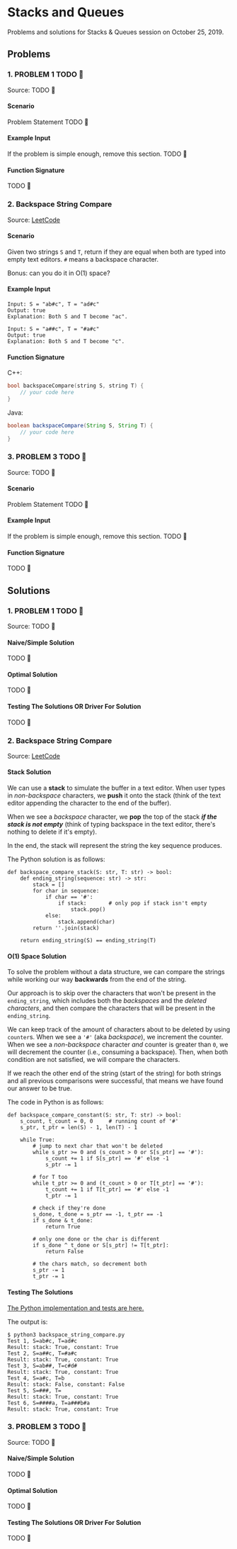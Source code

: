 # Stacks and Queues

Problems and solutions for Stacks & Queues session on October 25, 2019.

## Problems

### 1. PROBLEM 1 TODO :bug:

Source: TODO :bug:

#### Scenario

Problem Statement TODO :bug:

#### Example Input

If the problem is simple enough, remove this section. TODO :bug:

#### Function Signature

TODO :bug:

### 2. Backspace String Compare

Source: [LeetCode](https://leetcode.com/problems/backspace-string-compare/)

#### Scenario

Given two strings `S` and `T`, return if they are equal when both are typed into empty text editors. `#` means a backspace character.

Bonus: can you do it in O(1) space?

#### Example Input

```
Input: S = "ab#c", T = "ad#c"
Output: true
Explanation: Both S and T become "ac".
```
```
Input: S = "a##c", T = "#a#c"
Output: true
Explanation: Both S and T become "c".
```

#### Function Signature

C++:
```c++
bool backspaceCompare(string S, string T) {
    // your code here
}
```

Java:
```java
boolean backspaceCompare(String S, String T) {
    // your code here
}
```

### 3. PROBLEM 3 TODO :bug:

Source: TODO :bug:

#### Scenario

Problem Statement TODO :bug:

#### Example Input

If the problem is simple enough, remove this section. TODO :bug:

#### Function Signature

TODO :bug:

## Solutions

### 1. PROBLEM 1 TODO :bug:

Source: TODO :bug:

#### Naive/Simple Solution

TODO :bug:

#### Optimal Solution

TODO :bug:

#### Testing The Solutions OR Driver For Solution

TODO :bug:

### 2. Backspace String Compare

Source: [LeetCode](https://leetcode.com/problems/backspace-string-compare/)

#### Stack Solution

We can use a **stack** to simulate the buffer in a text editor. When user types 
in *non-backspace* characters, we **push** it onto the stack (think of the text 
editor appending the character to the end of the buffer).

When we see a *backspace* character, we **pop** the top of the stack ***if the 
stack is not empty*** (think of typing backspace in the text editor, there's 
nothing to delete if it's empty).

In the end, the stack will represent the string the key sequence produces.

The Python solution is as follows:

```python3
def backspace_compare_stack(S: str, T: str) -> bool:
    def ending_string(sequence: str) -> str:
        stack = []
        for char in sequence:
            if char == '#':
                if stack:       # only pop if stack isn't empty
                    stack.pop()
            else:
                stack.append(char)
        return ''.join(stack)
    
    return ending_string(S) == ending_string(T)
```

#### O(1) Space Solution

To solve the problem without a data structure, we can compare the strings while 
working our way **backwards** from the end of the string.

Our approach is to skip over the characters that won't be present in the 
`ending_string`, which includes both the *backspaces* and the *deleted 
characters*, and then compare the characters that will be present in the 
`ending_string`.

We can keep track of the amount of characters about to be deleted by using 
`counter`s. When we see a `'#'` (aka *backspace*), we increment the counter. When we see a 
*non-backspace* character *and* counter is greater than `0`, we will decrement 
the counter (i.e., consuming a backspace). Then, when both condition are not 
satisfied, we will compare the characters.

If we reach the other end of the string (start of the string) for both strings 
and all previous comparisons were successful, that means we have found our 
answer to be true.

The code in Python is as follows:

```python3
def backspace_compare_constant(S: str, T: str) -> bool:
    s_count, t_count = 0, 0     # running count of '#'
    s_ptr, t_ptr = len(S) - 1, len(T) - 1

    while True:
        # jump to next char that won't be deleted
        while s_ptr >= 0 and (s_count > 0 or S[s_ptr] == '#'):
            s_count += 1 if S[s_ptr] == '#' else -1
            s_ptr -= 1

        # for T too
        while t_ptr >= 0 and (t_count > 0 or T[t_ptr] == '#'):
            t_count += 1 if T[t_ptr] == '#' else -1
            t_ptr -= 1

        # check if they're done
        s_done, t_done = s_ptr == -1, t_ptr == -1
        if s_done & t_done:
            return True

        # only one done or the char is different
        if s_done ^ t_done or S[s_ptr] != T[t_ptr]:
            return False

        # the chars match, so decrement both
        s_ptr -= 1
        t_ptr -= 1
```

#### Testing The Solutions

[The Python implementation and tests are here.](./backspace_string_compare/backspace_string_compare.py)

The output is:

```console
$ python3 backspace_string_compare.py
Test 1, S=ab#c, T=ad#c
Result: stack: True, constant: True
Test 2, S=a##c, T=#a#c
Result: stack: True, constant: True
Test 3, S=ab##, T=c#d#
Result: stack: True, constant: True
Test 4, S=a#c, T=b
Result: stack: False, constant: False
Test 5, S=###, T=
Result: stack: True, constant: True
Test 6, S=####a, T=a###b#a
Result: stack: True, constant: True
```

### 3. PROBLEM 3 TODO :bug:

Source: TODO :bug:

#### Naive/Simple Solution 

TODO :bug:

#### Optimal Solution

TODO :bug:

#### Testing The Solutions OR Driver For Solution

TODO :bug:


